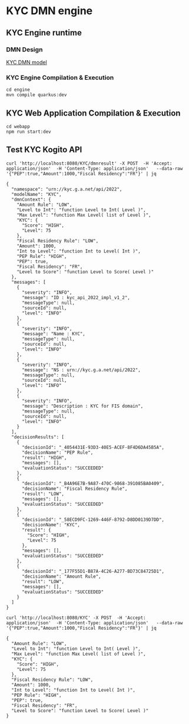# KYC DMN engine

## KYC Engine runtime 

### DMN Design

[KYC DMN model](https://sandbox.kie.org/?file=https://github.com/gautric/KYC-DMN/blob/master/engine/src/main/resources/KYC.dmn#/f5f3272a-f629-4f44-9d6c-f41a077e5d41/file/KYC.dmn)

### KYC Engine Compilation & Execution

```
cd engine
mvn compile quarkus:dev
```

## KYC Web Application Compilation & Execution

```
cd webapp
npm run start:dev
```



## Test KYC Kogito API


    curl 'http://localhost:8080/KYC/dmnresult' -X POST  -H 'Accept: application/json'  -H 'Content-Type: application/json'   --data-raw '{"PEP":true,"Amount":1000,"Fiscal Residency":"FR"}' | jq

```
{
  "namespace": "urn://kyc.g.a.net/api/2022",
  "modelName": "KYC",
  "dmnContext": {
    "Amount Rule": "LOW",
    "Level to Int": "function Level to Int( Level )",
    "Max Level": "function Max Level( list of Level )",
    "KYC": {
      "Score": "HIGH",
      "Level": 75
    },
    "Fiscal Residency Rule": "LOW",
    "Amount": 1000,
    "Int to Level": "function Int to Level( Int )",
    "PEP Rule": "HIGH",
    "PEP": true,
    "Fiscal Residency": "FR",
    "Level to Score": "function Level to Score( Level )"
  },
  "messages": [
    {
      "severity": "INFO",
      "message": "ID : kyc_api_2022_impl_v1_2",
      "messageType": null,
      "sourceId": null,
      "level": "INFO"
    },
    {
      "severity": "INFO",
      "message": "Name : KYC",
      "messageType": null,
      "sourceId": null,
      "level": "INFO"
    },
    {
      "severity": "INFO",
      "message": "NS : urn://kyc.g.a.net/api/2022",
      "messageType": null,
      "sourceId": null,
      "level": "INFO"
    },
    {
      "severity": "INFO",
      "message": "Description : KYC for FIS domain",
      "messageType": null,
      "sourceId": null,
      "level": "INFO"
    }
  ],
  "decisionResults": [
    {
      "decisionId": "_4054431E-93D3-40E5-ACEF-8F4D6DA45B5A",
      "decisionName": "PEP Rule",
      "result": "HIGH",
      "messages": [],
      "evaluationStatus": "SUCCEEDED"
    },
    {
      "decisionId": "_B4A96E7B-9A87-470C-9868-391085BA0409",
      "decisionName": "Fiscal Residency Rule",
      "result": "LOW",
      "messages": [],
      "evaluationStatus": "SUCCEEDED"
    },
    {
      "decisionId": "_58ECD9FC-1269-446F-8792-D8DD0139D7DD",
      "decisionName": "KYC",
      "result": {
        "Score": "HIGH",
        "Level": 75
      },
      "messages": [],
      "evaluationStatus": "SUCCEEDED"
    },
    {
      "decisionId": "_177F55D1-B87A-4C26-A277-BD73C84725D1",
      "decisionName": "Amount Rule",
      "result": "LOW",
      "messages": [],
      "evaluationStatus": "SUCCEEDED"
    }
  ]
}
```


    curl 'http://localhost:8080/KYC' -X POST  -H 'Accept: application/json'  -H 'Content-Type: application/json'   --data-raw '{"PEP":true,"Amount":1000,"Fiscal Residency":"FR"}' | jq

```
{
  "Amount Rule": "LOW",
  "Level to Int": "function Level to Int( Level )",
  "Max Level": "function Max Level( list of Level )",
  "KYC": {
    "Score": "HIGH",
    "Level": 75
  },
  "Fiscal Residency Rule": "LOW",
  "Amount": 1000,
  "Int to Level": "function Int to Level( Int )",
  "PEP Rule": "HIGH",
  "PEP": true,
  "Fiscal Residency": "FR",
  "Level to Score": "function Level to Score( Level )"
}
```